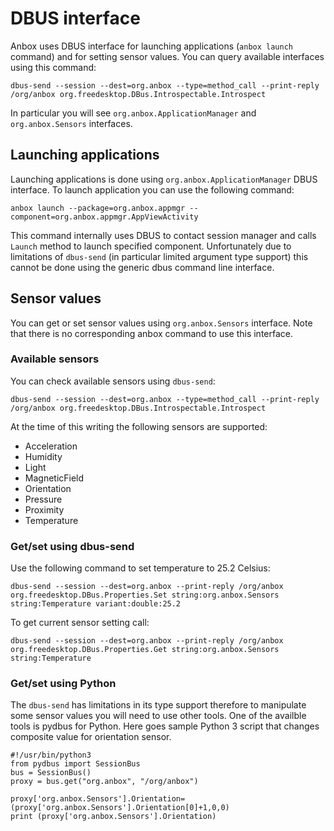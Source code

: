 # DBUS interface

Anbox uses DBUS interface for launching applications (`anbox launch` command) and for setting sensor values. You can query available interfaces using this command:
```
dbus-send --session --dest=org.anbox --type=method_call --print-reply /org/anbox org.freedesktop.DBus.Introspectable.Introspect
```
In particular you will see `org.anbox.ApplicationManager` and `org.anbox.Sensors` interfaces.

## Launching applications
Launching applications is done using `org.anbox.ApplicationManager` DBUS interface. To launch application you can use the following command:
```
anbox launch --package=org.anbox.appmgr --component=org.anbox.appmgr.AppViewActivity
```
This command internally uses DBUS to contact session manager and calls `Launch` method to launch specified component. Unfortunately due to limitations of `dbus-send` (in particular limited argument type support) this cannot be done using the generic dbus command line interface.

## Sensor values
You can get or set sensor values using `org.anbox.Sensors` interface. Note that there is no corresponding anbox command to use this interface.

### Available sensors
You can check available sensors using `dbus-send`:
```
dbus-send --session --dest=org.anbox --type=method_call --print-reply /org/anbox org.freedesktop.DBus.Introspectable.Introspect
```
At the time of this writing the following sensors are supported:
 - Acceleration
 - Humidity
 - Light
 - MagneticField
 - Orientation
 - Pressure
 - Proximity
 - Temperature

### Get/set using dbus-send
Use the following command to set temperature to 25.2 Celsius:
```
dbus-send --session --dest=org.anbox --print-reply /org/anbox org.freedesktop.DBus.Properties.Set string:org.anbox.Sensors string:Temperature variant:double:25.2
```
To get current sensor setting call:
```
dbus-send --session --dest=org.anbox --print-reply /org/anbox org.freedesktop.DBus.Properties.Get string:org.anbox.Sensors string:Temperature
```

### Get/set using Python
The `dbus-send` has limitations in its type support therefore to manipulate some sensor values you will need to use other tools. One of the availble tools is pydbus for Python. Here goes sample Python 3 script that changes composite value for orientation sensor.
```
#!/usr/bin/python3
from pydbus import SessionBus
bus = SessionBus()
proxy = bus.get("org.anbox", "/org/anbox")

proxy['org.anbox.Sensors'].Orientation=(proxy['org.anbox.Sensors'].Orientation[0]+1,0,0)
print (proxy['org.anbox.Sensors'].Orientation)
```
